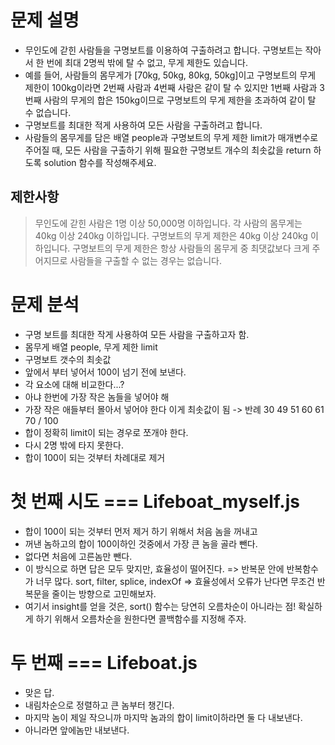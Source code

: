 # 문제 설명
- 무인도에 갇힌 사람들을 구명보트를 이용하여 구출하려고 합니다. 구명보트는 작아서 한 번에 최대 2명씩 밖에 탈 수 없고, 무게 제한도 있습니다.
- 예를 들어, 사람들의 몸무게가 [70kg, 50kg, 80kg, 50kg]이고 구명보트의 무게 제한이 100kg이라면 2번째 사람과 4번째 사람은 같이 탈 수 있지만 1번째 사람과 3번째 사람의 무게의 합은 150kg이므로 구명보트의 무게 제한을 초과하여 같이 탈 수 없습니다.
- 구명보트를 최대한 적게 사용하여 모든 사람을 구출하려고 합니다.
- 사람들의 몸무게를 담은 배열 people과 구명보트의 무게 제한 limit가 매개변수로 주어질 때, 모든 사람을 구출하기 위해 필요한 구명보트 개수의 최솟값을 return 하도록 solution 함수를 작성해주세요.

## 제한사항
> 무인도에 갇힌 사람은 1명 이상 50,000명 이하입니다.
> 각 사람의 몸무게는 40kg 이상 240kg 이하입니다.
> 구명보트의 무게 제한은 40kg 이상 240kg 이하입니다.
> 구명보트의 무게 제한은 항상 사람들의 몸무게 중 최댓값보다 크게 주어지므로 사람들을 구출할 수 없는 경우는 없습니다.

# 문제 분석
- 구명 보트를 최대한 작게 사용하여 모든 사람을 구출하고자 함.
- 몸무게 배열 people, 무게 제한 limit 
- 구명보트 갯수의 최솟값 
- 앞에서 부터 넣어서 100이 넘기 전에 보낸다.
- 각 요소에 대해 비교한다...?
- 아냐 한번에 가장 작은 놈들을 넣어야 해
- 가장 작은 애들부터 몰아서 넣어야 한다 이게 최솟값이 됨 -> 반례 30 49 51 60 61 70 / 100 
- 합이 정확히 limit이 되는 경우로 쪼개야 한다.
- 다시 2명 밖에 타지 못한다.
- 합이 100이 되는 것부터 차례대로 제거

# 첫 번째 시도 === Lifeboat_myself.js
- 합이 100이 되는 것부터 먼저 제거 하기 위해서 처음 놈을 꺼내고
- 꺼낸 놈하고의 합이 100이하인 것중에서 가장 큰 놈을 골라 뺀다.
- 없다면 처음에 고른놈만 뺀다.
- 이 방식으로 하면 답은 모두 맞지만, 효율성이 떨어진다. => 반복문 안에 반복함수가 너무 많다. sort, filter, splice, indexOf => 효율성에서 오류가 난다면 무조건 반복문을 줄이는 방향으로 고민해보자.
- 여기서 insight를 얻을 것은, sort() 함수는 당연히 오름차순이 아니라는 점! 확실하게 하기 위해서 오름차순을 원한다면 콜백함수를 지정해 주자.

# 두 번째 === Lifeboat.js
- 맞은 답. 
- 내림차순으로 정렬하고 큰 놈부터 챙긴다.
- 마지막 놈이 제일 작으니까 마지막 놈과의 합이 limit이하라면 둘 다 내보낸다.
- 아니라면 앞에놈만 내보낸다.
